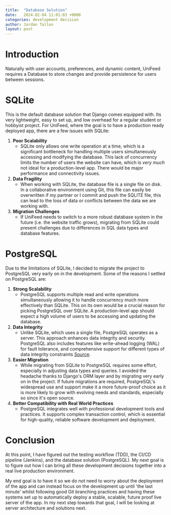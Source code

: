 ```yaml
---
title:  "Database Solution"
date:   2024-02-04 11:01:03 +0000
categories: development decision
author: Jordan Tallon
layout: post
---
```


# Introduction
Naturally with user accounts, preferences, and dynamic content, UniFeed requires a Database to store changes and provide persistence for users between sessions.

# SQLite
This is the default database solution that Django comes equipped with. Its very lightweight, easy to set up, and low overhead for a regular student or hobbyist project. For UniFeed, where the goal is to have a production ready deployed app, there are a few issues with SQLite: 
1. **Poor Scalability** 
	* SQLite only allows one write operation at a time, which is a significant bottleneck for handling multiple users simultaneously accessing and modifying the database. This lack of concurrency limits the number of users the website can have, which is *very much* not ideal for a production-level app. There would be major performance and connectivity issues.
2. **Data Fragility** 
	* When working with SQLite, the database file is a single file on disk. In a collaborative environment using Git, this file can easily be overwritten if my partner or I  commit and push the SQLITE file, this can lead to the loss of data or conflicts between the data we are working with.
3. **Migration Challenges** 
	* If UniFeed needs to switch to a more robust database system in the future (i.e. the website traffic grows), migrating from SQLite could present challenges due to differences in SQL data types and database features.

# PostgreSQL
Due to the limitations of SQLite, I decided to migrate the project to PostgreSQL very early on in the development. Some of the reasons I settled on PostgreSQL are: 
1. **Strong Scalability** 
	* PostgreSQL supports multiple read and write operations simultaneously allowing it to handle concurrency much more effectively than SQLite. This on its own would be a crucial reason for picking PostgreSQL over SQLite. A production-level app  should expect a high volume of users to be accessing and updating the database.
2. **Data Integrity**
	* Unlike SQLite, which uses a single file, PostgreSQL operates as a server. This approach enhances data integrity and security. PostgreSQL also includes features like write-ahead logging (WAL) for fault tolerance, and comprehensive support for different types of data integrity constraints [Source](https://www.linkedin.com/pulse/postgresql-practical-guidefeatures-advantages-brainerhub-solutions#:~:text=PostgreSQL%20maintains%20data%20integrity%20by%20enforcing%20constraints%2C%20verifying%20data%20types%2C%20and%20enabling%20referential%20integrity%20through%20foreign%20vital%20regulations.%20In%20order%20to%20reduce%20the%20danger%20of%20data%20loss%2C%20it%20also%20offers%20write%2Dahead%20logging%20(WAL)%20and%20crash%20recovery%20procedures.).
3. **Easier Migration**
	* While migrating from SQLite to PostgreSQL requires some effort, especially in adjusting data types and queries. I avoided the headache thanks to Django's ORM layer and by migrating very early on in the project. If future migrations are required, PostgreSQL's widespread use and support make it a more future-proof choice as it is more likely to grow with evolving needs and standards, especially so since it's open source. 
4. **Better Compatibility with Real World Practices** 
	* PostgreSQL integrates well with professional development tools and practices. It supports complex transaction control, which is essential for high-quality, reliable software development and deployment.

# Conclusion
At this point, I have figured out the testing workflow (TDD), the CI/CD pipeline (Jenkins), and the database solution (PostgreSQL). My next goal is to figure out how I can bring all these development decisions together into a real live production environment. 

My end goal is to have it so we do not need to worry about the deployment of the app and can instead focus on the development up until 'the last minute' whilst following good Git branching practices and having these systems set up to automatically deploy a stable, scalable, future proof live server of the app. In my next step towards that goal, I will be looking at server architecture and solutions next.
